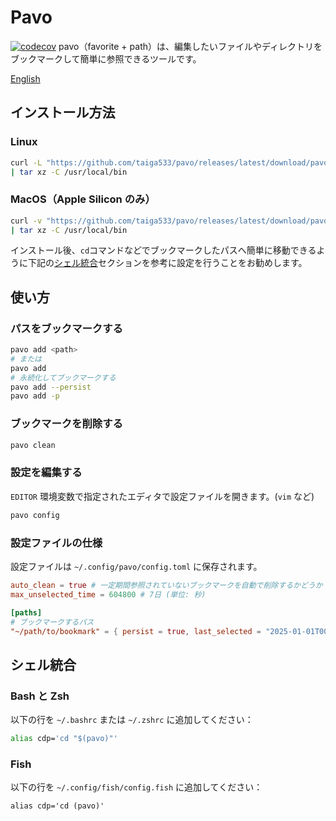 # Pavo

[![codecov](https://codecov.io/gh/taiga533/pavo/branch/main/graph/badge.svg)](https://codecov.io/gh/taiga533/pavo)
pavo（favorite + path）は、編集したいファイルやディレクトリをブックマークして簡単に参照できるツールです。

[English](README.md)

## インストール方法

### Linux

```bash
curl -L "https://github.com/taiga533/pavo/releases/latest/download/pavo-x86_64-unknown-linux-gnu.tar.gz" \
| tar xz -C /usr/local/bin
```

### MacOS（Apple Silicon のみ）

```bash
curl -v "https://github.com/taiga533/pavo/releases/latest/download/pavo-aarch64-apple-darwin.tar.gz" \
| tar xz -C /usr/local/bin
```

インストール後、`cd`コマンドなどでブックマークしたパスへ簡単に移動できるように下記の[シェル統合](#シェル統合)セクションを参考に設定を行うことをお勧めします。

## 使い方

### パスをブックマークする

```bash
pavo add <path>
# または
pavo add
# 永続化してブックマークする
pavo add --persist
pavo add -p
```

### ブックマークを削除する

```bash
pavo clean
```

### 設定を編集する

`EDITOR` 環境変数で指定されたエディタで設定ファイルを開きます。(`vim` など)

```bash
pavo config
```

### 設定ファイルの仕様

設定ファイルは `~/.config/pavo/config.toml` に保存されます。

```toml
auto_clean = true # 一定期間参照されていないブックマークを自動で削除するかどうか
max_unselected_time = 604800 # 7日 (単位: 秒)

[paths]
# ブックマークするパス
"~/path/to/bookmark" = { persist = true, last_selected = "2025-01-01T00:00:00Z" }
```

## シェル統合

### Bash と Zsh

以下の行を `~/.bashrc` または `~/.zshrc` に追加してください：

```bash
alias cdp='cd "$(pavo)"'
```

### Fish

以下の行を `~/.config/fish/config.fish` に追加してください：

```fish
alias cdp='cd (pavo)'
```
